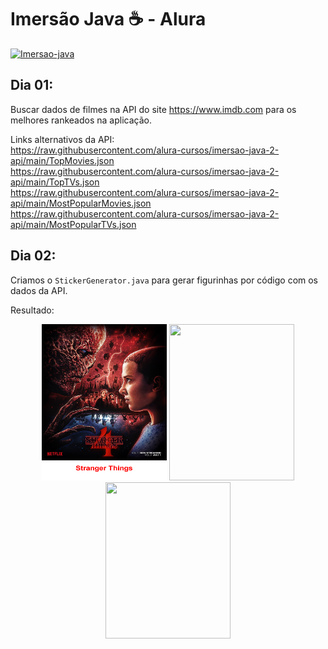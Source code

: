 # Imersão Java ☕ - Alura #

<p>
  <a href="https://www.alura.com.br/imersao-java"><img src="https://www.alura.com.br/assets/img/imersao-java/imersao-logo.1676983691.svg" alt="Imersao-java"></a>
</p>

## Dia 01: ##

Buscar dados de filmes na API do site https://www.imdb.com para os melhores rankeados na aplicação. <br>

Links alternativos da API:
<br>
https://raw.githubusercontent.com/alura-cursos/imersao-java-2-api/main/TopMovies.json
<br>
https://raw.githubusercontent.com/alura-cursos/imersao-java-2-api/main/TopTVs.json
<br>
https://raw.githubusercontent.com/alura-cursos/imersao-java-2-api/main/MostPopularMovies.json
<br>
https://raw.githubusercontent.com/alura-cursos/imersao-java-2-api/main/MostPopularTVs.json

## Dia 02: ##

Criamos o `StickerGenerator.java` para gerar figurinhas por código com os dados da API.

Resultado:

<p align="center">
  <img src="https://raw.githubusercontent.com/gabrieIbarboza/Imersao-Java/master/output/imdb/1_StrangerThings.png" width="200" height="250"/>
  <img src="https://raw.githubusercontent.com/gabrieIbarboza/Imersao-Java/master/saida/imdb/2_TheBoys.png" width="200" height="250"/>
  <img src="https://raw.githubusercontent.com/gabrieIbarboza/Imersao-Java/master/saida/imdb/3_TheTerminalList.png" width="200" height="250"/>
</p>
